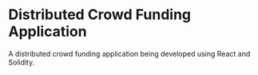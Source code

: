 # Distributed Crowd Funding Application

A distributed crowd funding application being developed using React and Solidity. 

